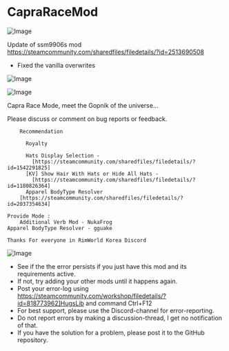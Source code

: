 # CapraRaceMod

![Image](https://i.imgur.com/buuPQel.png)

Update of ssm9906s mod
https://steamcommunity.com/sharedfiles/filedetails/?id=2513690508

- Fixed the vanilla overwrites

![Image](https://i.imgur.com/pufA0kM.png)

	
![Image](https://i.imgur.com/Z4GOv8H.png)

Capra Race Mode, meet the Gopnik of the universe...

Please discuss or comment on bug reports or feedback.
        
        Recommendation

          Royalty

          Hats Display Selection -
            [https://steamcommunity.com/sharedfiles/filedetails/?id=1542291825]
          [KV] Show Hair With Hats or Hide All Hats -
            [https://steamcommunity.com/sharedfiles/filedetails/?id=1180826364]
          Apparel BodyType Resolver
	    [https://steamcommunity.com/sharedfiles/filedetails/?id=2037354634]  
  
	Provide Mode : 
        Additional Verb Mod - NukaFrog
	Apparel BodyType Resolver - gguake

	Thanks For everyone in RimWorld Korea Discord

![Image](https://i.imgur.com/PwoNOj4.png)



-  See if the the error persists if you just have this mod and its requirements active.
-  If not, try adding your other mods until it happens again.
-  Post your error-log using https://steamcommunity.com/workshop/filedetails/?id=818773962]HugsLib and command Ctrl+F12
-  For best support, please use the Discord-channel for error-reporting.
-  Do not report errors by making a discussion-thread, I get no notification of that.
-  If you have the solution for a problem, please post it to the GitHub repository.


